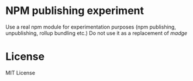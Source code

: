 
# NPM publishing experiment

Use a real npm module for experimentation purposes (npm publishing, unpublishing, rollup bundling etc.)
Do not use it as a replacement of *madge*

# License

MIT License
